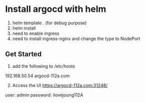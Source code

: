 # Install argocd with helm

1. helm template . (for debug purpose)
2. helm install
3. need to enable ingress
4. need to install ingress-nginx and change the type to NodePort


## Get Started

1. add the following to /etc/hosts

192.168.50.54       argocd-112a.com

2. Access the UI
https://argocd-112a.com:31248/

user: admin
password: ilovejoung112A


